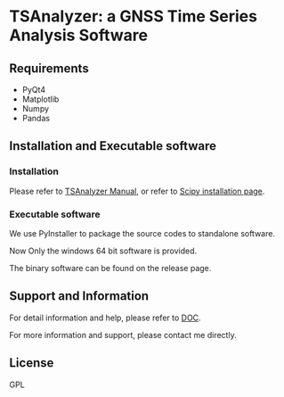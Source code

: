 # TSAnalyzer: a GNSS Time Series Analysis Software

## Requirements 

- PyQt4
- Matplotlib
- Numpy
- Pandas

## Installation and Executable software

### Installation

Please refer to [TSAnalyzer Manual](doc/), or refer to [Scipy installation page](http://scipy.org/install.html).

### Executable software

We use PyInstaller to package the source codes to standalone software.

Now Only the windows 64 bit software is provided.

The binary software can be found on the release page. 

## Support and Information

For detail information and help, please refer to [DOC](doc/).

For more information and support, please contact me directly.

## License

GPL